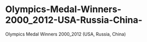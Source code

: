 # Olympics-Medal-Winners-2000_2012-USA-Russia-China-
Olympics Medal Winners 2000_2012 (USA, Russia, China)
